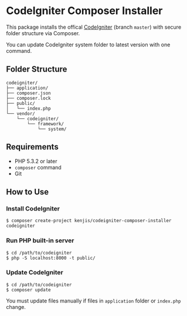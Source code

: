 # CodeIgniter Composer Installer

This package installs the offical [CodeIgniter](https://github.com/bcit-ci/CodeIgniter) (branch `master`) with secure folder structure via Composer.

You can update CodeIgniter system folder to latest version with one command.

## Folder Structure

```
codeigniter/
├── application/
├── composer.json
├── composer.lock
├── public/
│   └── index.php
└── vendor/
    └── codeigniter/
        └── framework/
            └── system/
```

## Requirements

* PHP 5.3.2 or later
* `composer` command
* Git

## How to Use

### Install CodeIgniter

```
$ composer create-project kenjis/codeigniter-composer-installer codeigniter
```

### Run PHP built-in server

```
$ cd /path/to/codeigniter
$ php -S localhost:8000 -t public/
```

### Update CodeIgniter

```
$ cd /path/to/codeigniter
$ composer update
```

You must update files manually if files in `application` folder or `index.php` change.
